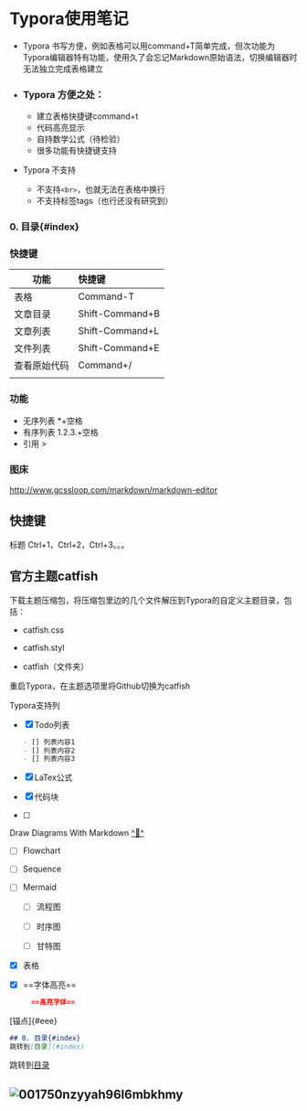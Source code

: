 # Typora使用笔记

* Typora 书写方便，例如表格可以用command+T简单完成，但次功能为Typora编辑器特有功能，使用久了会忘记Markdown原始语法，切换编辑器时无法独立完成表格建立


* ###  Typora 方便之处：

  * 建立表格快捷键command+t
  * 代码高亮显示
  * 自持数学公式（待检验）
  * 很多功能有快捷键支持

* Typora 不支持
  * 不支持`<br>`，也就无法在表格中换行
  * 不支持标签tags（也行还没有研究到）

 ### 0. 目录{#index}

### 快捷键

| 功能     | 快捷键             |
| ------ | :-------------- |
| 表格     | Command-T       |
| 文章目录   | Shift-Command+B |
| 文章列表   | Shift-Command+L |
| 文件列表   | Shift-Command+E |
| 查看原始代码 | Command+/       |
|        |                 |

### 功能

* 无序列表 *+空格
* 有序列表 1.2.3.+空格
* 引用 >



### 图床

http://www.gcssloop.com/markdown/markdown-editor

## 快捷键

标题 Ctrl+1，Ctrl+2，Ctrl+3。。。



## 官方主题catfish

下载主题压缩包，将压缩包里边的几个文件解压到Typora的自定义主题目录，包括：

- catfish.css

- catfish.styl
- catfish（文件夹）

重启Typora，在主题选项里将Github切换为catfish



Typora支持列

- [x] Todo列表

  ```markdown
  - [] 列表内容1
  - [] 列表内容2
  - [] 列表内容3
  ```

- [x] LaTex公式

- [x] 代码块

- [ ] 

Draw Diagrams With Markdown [^🔗^](https://support.typora.io/Draw-Diagrams-With-Markdown/)

- [ ] Flowchart
- [ ] Sequence
- [ ] Mermaid
  - [ ] 流程图
  - [ ] 时序图
  - [ ] 甘特图



- [x] 表格

- [x] ==字体高亮==

    ```markdown
      ==高亮字体==
    ```



[锚点]{#eee}

```markdown
## 0. 目录{#index}
跳转到[目录](#index)
```
跳转到[目录](#index)


## ![001750nzyyah96l6mbkhmy](assets/001750nzyyah96l6mbkhmy.png)
